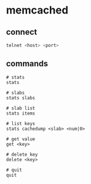 # memcached


## connect

```bash
telnet <host> <port>
```

## commands

```
# stats
stats

# slabs
stats slabs

# slab list
stats items

# list keys
stats cachedump <slab> <num|0>

# get value
get <key>

# delete key
delete <key>

# quit
quit
```
